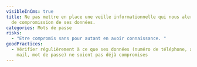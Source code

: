 ```yaml
---
visibleInCms: true
title: Ne pas mettre en place une veille informationnelle qui nous alerte en cas
  de compromission de ses données.
categories: Mots de passe
risks:
  - "Etre compromis sans pour autant en avoir connaissance. "
goodPractices:
  - Vérifier régulièrement à ce que ses données (numéro de téléphone, adresse
    mail, mot de passe) ne soient pas déjà compromises
---
```

